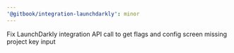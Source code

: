 ```yaml
---
'@gitbook/integration-launchdarkly': minor
---
```


Fix LaunchDarkly integration API call to get flags and config screen missing project key input
